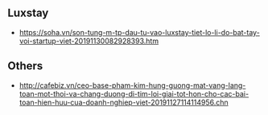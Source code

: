 ## Luxstay
- https://soha.vn/son-tung-m-tp-dau-tu-vao-luxstay-tiet-lo-li-do-bat-tay-voi-startup-viet-20191130082928393.htm

## Others
- http://cafebiz.vn/ceo-base-pham-kim-hung-guong-mat-vang-lang-toan-mot-thoi-va-chang-duong-di-tim-loi-giai-tot-hon-cho-cac-bai-toan-hien-huu-cua-doanh-nghiep-viet-20191127114114956.chn



